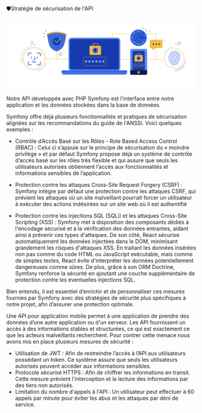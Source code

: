🛡️Stratégie de sécurisation de l'API

![Stratégie de sécurisation](/Img/cybersecurity.png)

Notre API développée avec PHP Symfony est l'interface entre notre application et les données stockées dans la base de données. 

Symfony offre déjà plusieurs fonctionnalités et pratiques de sécurisation alignées sur les recommandations du guide de l'ANSSI. Voici quelques exemples :

- Contrôle d’Accès Basé sur les Rôles - Role Based Access Control (RBAC) : Celui ci s’appuie sur le principe de sécurisation du « moindre privilège » et par défaut Symfony propose déjà un système de contrôle d’accès basé sur les rôles très flexible et qui assure que seuls les utilisateurs autorisés obtiennent l’accès aux fonctionnalités et informations sensibles de l’application.

- Protection contre les attaques Cross-Site Request Forgery (CSRF) : Symfony intègre par défaut une protection contre les attaques CSRF, qui prévient les attaques où un site malveillant pourrait forcer un utilisateur à exécuter des actions indésirées sur un site web où il est authentifié

- Protection contre les injections SQL (SQLi) et les attaques Cross-Site Scripting (XSS) : Symfony met à disposition des composants dédiés à l'encodage sécurisé et à la vérification des données entrantes, aidant ainsi à prévenir ces types d'attaques. De son côté, React sécurise automatiquement les données injectées dans le DOM, minimisant grandement les risques d'attaques XSS. En traitant les données insérées non pas comme du code HTML ou JavaScript exécutable, mais comme de simples textes, React évite d'interpréter les données potentiellement dangereuses comme sûres. De plus, grâce à son ORM Doctrine, Symfony renforce la sécurité en ajoutant une couche supplémentaire de protection contre les éventuelles injections SQL.

Bien entendu, il est essentiel d’enrichir et de personnaliser ces mesures fournies par Symfony avec des stratégies de sécurité plus spécifiques à notre projet, afin d’assurer une protection optimale.

Une API pour application mobile permet à une application de prendre des données d’une autre application ou d'un serveur. Les API fournissent un accès à des informations stables et structurées, ce qui est exactement ce que les acteurs malveillants recherchent. Pour contrer cette menace nous avons mis en place plusieurs mesures de sécurité :

- Utilisation de JWT : Afin de restreindre l’accès à l’API aux utilisateurs possédant un token. Ce système assure que seuls les utilisateurs autorisés peuvent accéder aux informations sensibles.
- Protocole sécurisé HTTPS : Afin de chiffrer les informations en transit. Cette mesure prévient l'interception et la lecture des informations par des tiers non autorisés.
- Limitation du nombre d'appels à l'API : Un utilisateur peut effectuer à 60 appels par minute pour éviter les abus et les attaques par déni de service.